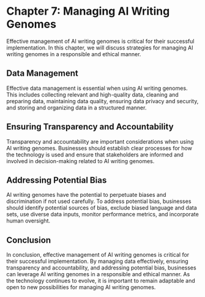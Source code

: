 Chapter 7: Managing AI Writing Genomes
======================================

Effective management of AI writing genomes is critical for their successful implementation. In this chapter, we will discuss strategies for managing AI writing genomes in a responsible and ethical manner.

Data Management
---------------

Effective data management is essential when using AI writing genomes. This includes collecting relevant and high-quality data, cleaning and preparing data, maintaining data quality, ensuring data privacy and security, and storing and organizing data in a structured manner.

Ensuring Transparency and Accountability
----------------------------------------

Transparency and accountability are important considerations when using AI writing genomes. Businesses should establish clear processes for how the technology is used and ensure that stakeholders are informed and involved in decision-making related to AI writing genomes.

Addressing Potential Bias
-------------------------

AI writing genomes have the potential to perpetuate biases and discrimination if not used carefully. To address potential bias, businesses should identify potential sources of bias, exclude biased language and data sets, use diverse data inputs, monitor performance metrics, and incorporate human oversight.

Conclusion
----------

In conclusion, effective management of AI writing genomes is critical for their successful implementation. By managing data effectively, ensuring transparency and accountability, and addressing potential bias, businesses can leverage AI writing genomes in a responsible and ethical manner. As the technology continues to evolve, it is important to remain adaptable and open to new possibilities for managing AI writing genomes.
